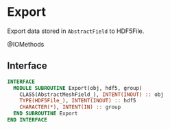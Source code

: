 # Export

Export data stored in `AbstractField` to HDF5File.

<span class="badge badge--secondary"> @IOMethods </span>

## Interface

```fortran
INTERFACE
  MODULE SUBROUTINE Export(obj, hdf5, group)
    CLASS(AbstractMeshField_), INTENT(INOUT) :: obj
    TYPE(HDF5File_), INTENT(INOUT) :: hdf5
    CHARACTER(*), INTENT(IN) :: group
  END SUBROUTINE Export
END INTERFACE
```
